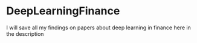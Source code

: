 # DeepLearningFinance
I will save all my findings on papers about deep learning in finance here in the description
